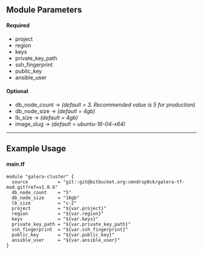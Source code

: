 ## Module Parameters

#### Required
* project
* region
* keys
* private_key_path
* ssh_fingerprint
* public_key
* ansible_user

#### Optional
* db_node_count -> *(default = 3. Recommended value is 5 for production)*
* db_node_size -> *(default = 4gb)*
* lb_size -> *(default = 4gb)*
* image_slug -> *(default = ubuntu-16-04-x64)*

---

## Example Usage

#### main.tf

    module "galera-cluster" {
      source           = "git::git@bitbucket.org:cmndrsp0ck/galera-tf-mod.git?ref=v1.0.6"
      db_node_count    = "5"
      db_node_size     = "16gb"
      lb_size          = "c-2"
      project          = "${var.project}"
      region           = "${var.region}"
      keys             = "${var.keys}"
      private_key_path = "${var.private_key_path}"
      ssh_fingerprint  = "${var.ssh_fingerprint}"
      public_key       = "${var.public_key}"
      ansible_user     = "${var.ansible_user}"
    }

